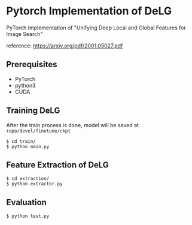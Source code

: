 
# Pytorch Implementation of DeLG
PyTorch Implementation of "Unifying Deep Local and Global Features for Image Search"      

reference: https://arxiv.org/pdf/2001.05027.pdf


## Prerequisites
+ PyTorch
+ python3
+ CUDA

## Training DeLG
After the train process is done, model will be saved at `repo/devel/finetune/ckpt`

~~~shell
$ cd train/
$ python main.py 
~~~

## Feature Extraction of DeLG

~~~shell
$ cd extraction/
$ python extractor.py 
~~~

## Evaluation 
~~~shell
$ python test.py
~~~
